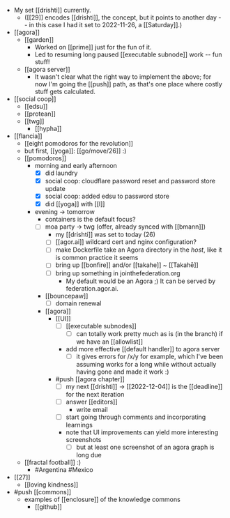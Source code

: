 - My set [[drishti]] currently.
  - ([[29]] encodes [[drishti]], the concept, but it points to another day -- in this case I had it set to 2022-11-26, a [[Saturday]].)
- [[agora]]
  - [[garden]]
    - Worked on [[prime]] just for the fun of it.
    - Led to resuming long paused [[executable subnode]] work -- fun stuff!
  - [[agora server]]
    - It wasn't clear what the right way to implement the above; for now I'm going the [[push]] path, as that's one place where costly stuff gets calculated.
- [[social coop]]
  - [[edsu]]
  - [[protean]]
  - [[twg]]
    - [[hypha]]
- [[flancia]]
  - [[eight pomodoros for the revolution]]
  - but first, [[yoga]]: [[go/move/26]] :)
  - [[pomodoros]]
    - morning and early afternoon
      - [x] did laundry
      - [x] social coop: cloudflare password reset and password store update
      - [x] social coop: added edsu to password store
      - [x] did [[yoga]] with [[l]]
    - evening -> tomorrow
      - containers is the default focus?
      - [ ] moa party -> twg (offer, already synced with [[bmann]])
        - my [[drishti]] was set to today (26)
        - [ ] [[agor.ai]] wildcard cert and nginx configuration?
        - [ ] make Dockerfile take an Agora directory in the *host*, like it is common practice it seems
        - [ ] bring up [[bonfire]] and/or [[takahe]] ~ [[Takahē]]
        - [ ] bring up something in jointhefederation.org
          - My default would be an Agora ;) It can be served by federation.agor.ai.
      - [[bouncepaw]]
        - [ ] domain renewal
      - [[agora]]
        - [[UI]]
          - [ ] [[executable subnodes]]
            - [ ] can totally work pretty much as is (in the branch) if we have an [[allowlist]]
          - add more effective [[default handler]] to agora server
            - [ ] it gives errors for /x/y for example, which I've been assuming works for a long while without actually having gone and made it work :)
        - #push [[agora chapter]] 
          - [ ] my next [[drishti]] -> [[2022-12-04]] is the [[deadline]] for the next iteration
          - [ ] answer [[editors]]
            - write email
          - [ ] start going through comments and incorporating learnings
          - note that UI improvements can yield more interesting screenshots
            - [ ] but at least one screenshot of an agora graph is long due
  - [[fractal football]] :)
    - #Argentina #Mexico
- [[27]]
  - [[loving kindness]]
- #push [[commons]]
  - examples of [[enclosure]] of the knowledge commons
    - [[github]]
